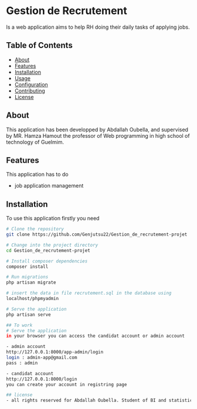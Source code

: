 # Gestion de Recrutement

Is a web application aims to help RH doing their daily tasks of applying jobs.

## Table of Contents

- [About](#about)
- [Features](#features)
- [Installation](#installation)
- [Usage](#usage)
- [Configuration](#configuration)
- [Contributing](#contributing)
- [License](#license)

## About

This application has been developped by Abdallah Oubella, and supervised by MR. Hamza Hamout the professor of Web programming in high school of technology of Guelmim. 

## Features

This application has to do

- job application management


## Installation

To use this application firstly you need 

```bash
# Clone the repository
git clone https://github.com/Genjutsu22/Gestion_de_recrutement-projet

# Change into the project directory
cd Gestion_de_recrutement-projet

# Install composer dependencies
composer install

# Run migrations
php artisan migrate

# insert the data in file recrutement.sql in the database using 
localhost/phpmyadmin

# Serve the application
php artisan serve

## To work
# Serve the application
in your browser you can access the candidat account or admin account 

- admin account
http://127.0.0.1:8000/app-admin/login
login : admin-app@gmail.com
pass : admin

- candidat account
http://127.0.0.1:8000/login
you can create your account in registring page

## license
- all rights reserved for Abdallah Oubella. Student of BI and statistics.